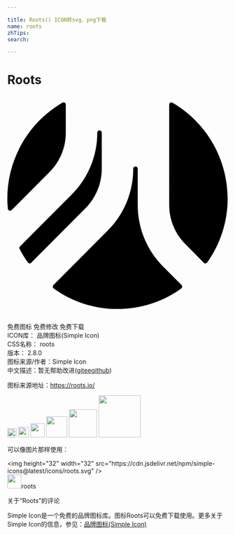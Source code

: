 ```yaml
---

title: Roots() ICON转svg、png下载
name: roots
zhTips: 
search: 

---
```


# Roots  <small style="font-size: 60%;font-weight: 100"></small>

<div id="svg" class="svg-wrap">
<svg role="img" viewBox="0 0 24 24" xmlns="http://www.w3.org/2000/svg"><title>Roots icon</title><path d="M10.285 7.975V4.041c0-.135-.109-.244-.244-.245-.137.001-.245.11-.245.245.007 2.524-.991 4.946-2.775 6.732L1.383 16.43c-.076.076-.095.194-.045.29.262.507.559.995.889 1.46.041.059.106.096.178.103h.021c.065 0 .128-.026.173-.073l5.915-5.938c1.138-1.139 1.776-2.686 1.771-4.297zM17.998.779c-.076-.043-.169-.043-.243 0-.076.045-.123.125-.123.213V11.91c0 1.622.63 3.148 1.774 4.296l1.995 2.007c.046.046.108.073.175.073l.021-.003c.07-.006.137-.044.179-.101 1.448-2.038 2.226-4.476 2.223-6.976-.007-4.295-2.293-8.262-6.001-10.426V.779zM6.367 4.041V.992c0-.086-.045-.168-.119-.213-.076-.045-.17-.045-.246 0C2.292 2.943.008 6.911 0 11.205c0 .342.018.709.057 1.12.01.095.072.177.16.21.027.01.057.014.084.015.064-.001.126-.027.172-.073l4.123-4.138c1.139-1.14 1.775-2.685 1.771-4.296v-.002zm10.614 14.6c-1.784-1.784-2.784-4.207-2.778-6.73V7.975c.001-.136-.109-.247-.244-.248-.136.002-.245.112-.245.248 0 2.543-.986 4.935-2.776 6.732l-5.914 5.937c-.097.096-.098.252-.002.349.01.011.02.02.031.026 2.023 1.455 4.455 2.238 6.947 2.235 2.492.003 4.923-.78 6.947-2.235.059-.042.095-.106.098-.18.009-.07-.016-.144-.067-.195l-1.997-2.003z"/></svg>
</div>
<detail full-name='roots'></detail>

<div class="detail-page">
<p>
<span><span class="badge-success badge">免费图标</span> <span class="badge-success badge">免费修改</span>  <span class="badge-success badge">免费下载</span> </span>
<br/>
<span>
ICON库：
<span class="badge-secondary badge">品牌图标(Simple Icon)</span> 
</span>
<br/>
<span>
CSS名称：
<span class="badge-secondary badge">roots</span> 
</span>

<br/>
<span>
版本：
<span class="badge-secondary badge">2.8.0</span> 
</span>
<br/>
<span>图标来源/作者：<span class="badge-light badge">Simple Icon</span></span> 
<br/>
<span class="zh-detail">中文描述：暂无<span class="help-link"><span>帮助改进</span>(<a href="https://gitee.com/liuwave/icon-helper/edit/master/json/brands/roots.json" target="_blank" rel="noopener noreferrer">gitee</a><a href="https://github.com/liuwave/icon-helper/edit/master/json/brands/roots.json" target="_blank" rel="noopener noreferrer">github</a></span>)</span><br/>
</p>
</div><div class="description description alert alert-light"><p>图标来源地址：<a href="https://roots.io/" target="_blank" rel="noopener noreferrer">https://roots.io/</a></p></div>
<div class="alert alert-dark">
<img height="21" width="21" src="https://cdn.jsdelivr.net/npm/simple-icons@latest/icons/roots.svg" />
<img height="24" width="24" src="https://cdn.jsdelivr.net/npm/simple-icons@latest/icons/roots.svg" />
<img height="32" width="32" src="https://cdn.jsdelivr.net/npm/simple-icons@latest/icons/roots.svg" />
<img height="48" width="48" src="https://cdn.jsdelivr.net/npm/simple-icons@latest/icons/roots.svg" />
<img height="64" width="64" src="https://cdn.jsdelivr.net/npm/simple-icons@latest/icons/roots.svg" />
<img height="96" width="96" src="https://cdn.jsdelivr.net/npm/simple-icons@latest/icons/roots.svg" />

</div>
<div>
  <p>可以像图片那样使用：    
  </p>
  <div class="alert alert-primary" style="font-size: 14px">
    &lt;img height="32" width="32" src="https://cdn.jsdelivr.net/npm/simple-icons@latest/icons/roots.svg" /&gt;
    <copy-btn content='<img height="32" width="32" src="https://cdn.jsdelivr.net/npm/simple-icons@latest/icons/roots.svg" />'></copy-btn>
  </div>
  <div class="alert alert-secondary">
    <img height="32" width="32" src="https://cdn.jsdelivr.net/npm/simple-icons@latest/icons/roots.svg" />roots
    <copy-btn content="roots" btn-title="复制图标名称"></copy-btn>
  </div>
</div>

<Vssue title="关于“Roots”的评论" >关于“Roots”的评论</Vssue>


<div><p>Simple Icon是一个免费的品牌图标库。图标Roots可以免费下载使用。更多关于  Simple Icon的信息，参见：<a target="_blank" href="https://iconhelper.cn/brands.html">品牌图标(Simple Icon)</a>
</p></div>
